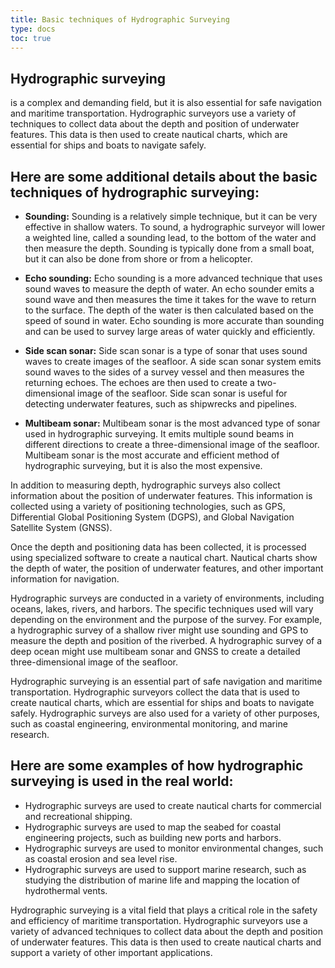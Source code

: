 ```yaml
---
title: Basic techniques of Hydrographic Surveying
type: docs
toc: true
---
```


## Hydrographic surveying 

is a complex and demanding field, but it is also essential for safe navigation and maritime transportation. Hydrographic surveyors use a variety of techniques to collect data about the depth and position of underwater features. This data is then used to create nautical charts, which are essential for ships and boats to navigate safely.

## Here are some additional details about the basic techniques of hydrographic surveying:

* **Sounding:** Sounding is a relatively simple technique, but it can be very effective in shallow waters. To sound, a hydrographic surveyor will lower a weighted line, called a sounding lead, to the bottom of the water and then measure the depth. Sounding is typically done from a small boat, but it can also be done from shore or from a helicopter.

* **Echo sounding:** Echo sounding is a more advanced technique that uses sound waves to measure the depth of water. An echo sounder emits a sound wave and then measures the time it takes for the wave to return to the surface. The depth of the water is then calculated based on the speed of sound in water. Echo sounding is more accurate than sounding and can be used to survey large areas of water quickly and efficiently.

* **Side scan sonar:** Side scan sonar is a type of sonar that uses sound waves to create images of the seafloor. A side scan sonar system emits sound waves to the sides of a survey vessel and then measures the returning echoes. The echoes are then used to create a two-dimensional image of the seafloor. Side scan sonar is useful for detecting underwater features, such as shipwrecks and pipelines.

* **Multibeam sonar:** Multibeam sonar is the most advanced type of sonar used in hydrographic surveying. It emits multiple sound beams in different directions to create a three-dimensional image of the seafloor. Multibeam sonar is the most accurate and efficient method of hydrographic surveying, but it is also the most expensive.

In addition to measuring depth, hydrographic surveys also collect information about the position of underwater features. This information is collected using a variety of positioning technologies, such as GPS, Differential Global Positioning System (DGPS), and Global Navigation Satellite System (GNSS).

Once the depth and positioning data has been collected, it is processed using specialized software to create a nautical chart. Nautical charts show the depth of water, the position of underwater features, and other important information for navigation.

Hydrographic surveys are conducted in a variety of environments, including oceans, lakes, rivers, and harbors. The specific techniques used will vary depending on the environment and the purpose of the survey. For example, a hydrographic survey of a shallow river might use sounding and GPS to measure the depth and position of the riverbed. A hydrographic survey of a deep ocean might use multibeam sonar and GNSS to create a detailed three-dimensional image of the seafloor.

Hydrographic surveying is an essential part of safe navigation and maritime transportation. Hydrographic surveyors collect the data that is used to create nautical charts, which are essential for ships and boats to navigate safely. Hydrographic surveys are also used for a variety of other purposes, such as coastal engineering, environmental monitoring, and marine research.

## Here are some examples of how hydrographic surveying is used in the real world:

* Hydrographic surveys are used to create nautical charts for commercial and recreational shipping.
* Hydrographic surveys are used to map the seabed for coastal engineering projects, such as building new ports and harbors.
* Hydrographic surveys are used to monitor environmental changes, such as coastal erosion and sea level rise.
* Hydrographic surveys are used to support marine research, such as studying the distribution of marine life and mapping the location of hydrothermal vents.

Hydrographic surveying is a vital field that plays a critical role in the safety and efficiency of maritime transportation. Hydrographic surveyors use a variety of advanced techniques to collect data about the depth and position of underwater features. This data is then used to create nautical charts and support a variety of other important applications.
